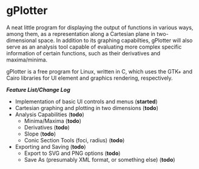 gPlotter
========

A neat little program for displaying the output of functions in various ways, among them, as a representation along a Cartesian plane in two-dimensional space. In addition to its graphing capabilties, gPlotter will also serve as an analysis tool capable of evaluating more complex specific information of certain functions, such as their derivatives and maxima/minima.

gPlotter is a free program for Linux, written in C, which uses the GTK+ and Cairo libraries for UI element and graphics rendering, respectively.

***Feature List/Change Log***
* Implementation of basic UI controls and menus (**started**)
* Cartesian graphing and plotting in two dimensions (**todo**)
* Analysis Capabilities (**todo**)
  - Minima/Maxima (**todo**)
  - Derivatives (**todo**)
  - Slope (**todo**)
  - Conic Section Tools (foci, radius) (**todo**)
* Exporting and Saving (**todo**)
  - Export to SVG and PNG options (**todo**)
  - Save As (presumably XML format, or something else) (**todo**)
